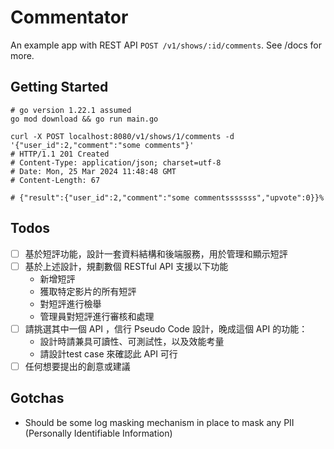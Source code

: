 # Commentator

An example app with REST API `POST /v1/shows/:id/comments`. See /docs for more.

## Getting Started

```shell
# go version 1.22.1 assumed
go mod download && go run main.go

curl -X POST localhost:8080/v1/shows/1/comments -d '{"user_id":2,"comment":"some comments"}'
# HTTP/1.1 201 Created
# Content-Type: application/json; charset=utf-8
# Date: Mon, 25 Mar 2024 11:48:48 GMT
# Content-Length: 67

# {"result":{"user_id":2,"comment":"some commentsssssss","upvote":0}}%
```

## Todos

- [ ] 基於短評功能，設計一套資料結構和後端服務，用於管理和顯示短評
- [ ] 基於上述設計，規劃數個 RESTful API 支援以下功能
    - 新增短評
    - 獲取特定影片的所有短評
    - 對短評進行檢舉
    - 管理員對短評進行審核和處理
- [ ] 請挑選其中一個 API ，信行 Pseudo Code 設計，晚成這個 API 的功能：
    - 設計時請兼具可讀性、可測試性，以及效能考量
    - 請設計test case 來確認此 API 可行
- [ ] 任何想要提出的創意或建議

## Gotchas

- Should be some log masking mechanism in place to mask any PII (Personally Identifiable Information)
